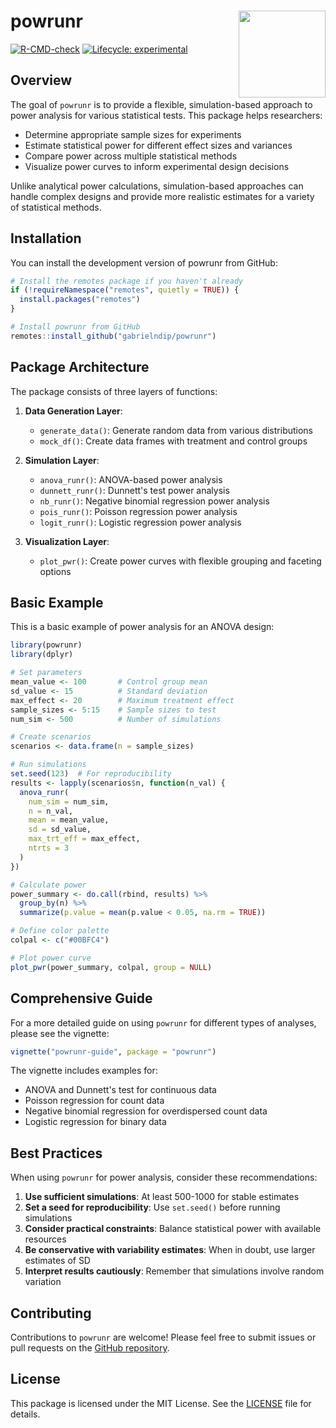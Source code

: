 # powrunr <img src="man/figures/logo.png" align="right" height="139" alt="" />

<!-- badges: start -->
[![R-CMD-check](https://github.com/gabrielndip/powrunr/workflows/R-CMD-check/badge.svg)](https://github.com/gabrielndip/powrunr/actions)
[![Lifecycle: experimental](https://img.shields.io/badge/lifecycle-experimental-orange.svg)](https://lifecycle.r-lib.org/articles/stages.html#experimental)
<!-- badges: end -->

## Overview

The goal of `powrunr` is to provide a flexible, simulation-based approach to power analysis for various statistical tests. This package helps researchers:

- Determine appropriate sample sizes for experiments
- Estimate statistical power for different effect sizes and variances
- Compare power across multiple statistical methods
- Visualize power curves to inform experimental design decisions

Unlike analytical power calculations, simulation-based approaches can handle complex designs and provide more realistic estimates for a variety of statistical methods.

## Installation

You can install the development version of powrunr from GitHub:

```r
# Install the remotes package if you haven't already
if (!requireNamespace("remotes", quietly = TRUE)) {
  install.packages("remotes")
}

# Install powrunr from GitHub
remotes::install_github("gabrielndip/powrunr")
```

## Package Architecture

The package consists of three layers of functions:

1. **Data Generation Layer**:
   - `generate_data()`: Generate random data from various distributions
   - `mock_df()`: Create data frames with treatment and control groups

2. **Simulation Layer**:
   - `anova_runr()`: ANOVA-based power analysis
   - `dunnett_runr()`: Dunnett's test power analysis
   - `nb_runr()`: Negative binomial regression power analysis
   - `pois_runr()`: Poisson regression power analysis
   - `logit_runr()`: Logistic regression power analysis

3. **Visualization Layer**:
   - `plot_pwr()`: Create power curves with flexible grouping and faceting options

## Basic Example

This is a basic example of power analysis for an ANOVA design:

```r
library(powrunr)
library(dplyr)

# Set parameters
mean_value <- 100       # Control group mean
sd_value <- 15          # Standard deviation
max_effect <- 20        # Maximum treatment effect
sample_sizes <- 5:15    # Sample sizes to test
num_sim <- 500          # Number of simulations

# Create scenarios
scenarios <- data.frame(n = sample_sizes)

# Run simulations
set.seed(123)  # For reproducibility
results <- lapply(scenarios$n, function(n_val) {
  anova_runr(
    num_sim = num_sim,
    n = n_val,
    mean = mean_value,
    sd = sd_value,
    max_trt_eff = max_effect,
    ntrts = 3
  )
})

# Calculate power
power_summary <- do.call(rbind, results) %>%
  group_by(n) %>%
  summarize(p.value = mean(p.value < 0.05, na.rm = TRUE))

# Define color palette
colpal <- c("#00BFC4")

# Plot power curve
plot_pwr(power_summary, colpal, group = NULL)
```

## Comprehensive Guide

For a more detailed guide on using `powrunr` for different types of analyses, please see the vignette:

```r
vignette("powrunr-guide", package = "powrunr")
```

The vignette includes examples for:
- ANOVA and Dunnett's test for continuous data
- Poisson regression for count data
- Negative binomial regression for overdispersed count data
- Logistic regression for binary data

## Best Practices

When using `powrunr` for power analysis, consider these recommendations:

1. **Use sufficient simulations**: At least 500-1000 for stable estimates
2. **Set a seed for reproducibility**: Use `set.seed()` before running simulations
3. **Consider practical constraints**: Balance statistical power with available resources
4. **Be conservative with variability estimates**: When in doubt, use larger estimates of SD
5. **Interpret results cautiously**: Remember that simulations involve random variation

## Contributing

Contributions to `powrunr` are welcome! Please feel free to submit issues or pull requests on the [GitHub repository](https://github.com/gabrielndip/powrunr).

## License

This package is licensed under the MIT License. See the [LICENSE](LICENSE.md) file for details.

